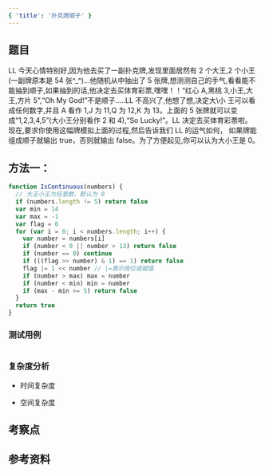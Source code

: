 ```yaml
---
{ 'title': '扑克牌顺子' }
---
```


## 题目

LL 今天心情特别好,因为他去买了一副扑克牌,发现里面居然有 2 个大王,2 个小王(一副牌原本是 54 张^\_^)...他随机从中抽出了 5 张牌,想测测自己的手气,看看能不能抽到顺子,如果抽到的话,他决定去买体育彩票,嘿嘿！！“红心 A,黑桃 3,小王,大王,方片 5”,“Oh My God!”不是顺子.....LL 不高兴了,他想了想,决定大\小 王可以看成任何数字,并且 A 看作 1,J 为 11,Q 为 12,K 为 13。上面的 5 张牌就可以变成“1,2,3,4,5”(大小王分别看作 2 和 4),“So Lucky!”。LL 决定去买体育彩票啦。 现在,要求你使用这幅牌模拟上面的过程,然后告诉我们 LL 的运气如何， 如果牌能组成顺子就输出 true，否则就输出 false。为了方便起见,你可以认为大小王是 0。

## 方法一：

```js
function IsContinuous(numbers) {
  // 大王小王为任意数，默认为 0
  if (numbers.length != 5) return false
  var min = 14
  var max = -1
  var flag = 0
  for (var i = 0; i < numbers.length; i++) {
    var number = numbers[i]
    if (number < 0 || number > 13) return false
    if (number == 0) continue
    if (((flag >> number) & 1) == 1) return false
    flag |= 1 << number // |=表示按位或赋值
    if (number > max) max = number
    if (number < min) min = number
    if (max - min >= 5) return false
  }
  return true
}
```

### 测试用例

```js
```

### 复杂度分析

- 时间复杂度

- 空间复杂度

## 考察点

## 参考资料
